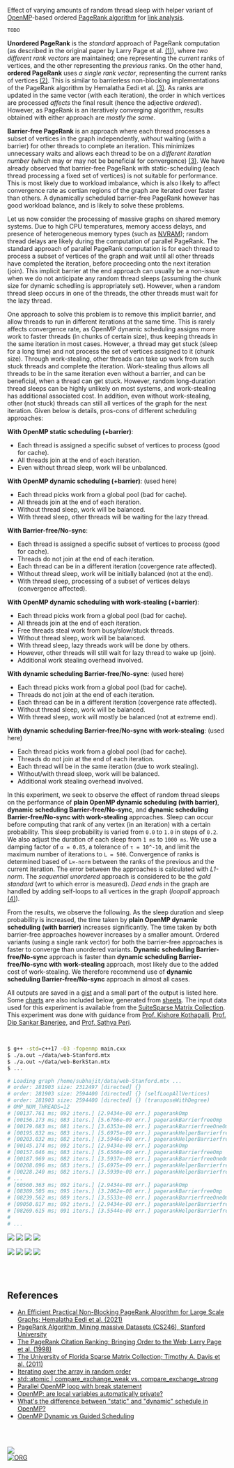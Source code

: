 Effect of varying amounts of random thread sleep with helper variant of
[OpenMP]-based ordered [PageRank algorithm] for [link analysis].

`TODO`

**Unordered PageRank** is the *standard* approach of PageRank computation (as
described in the original paper by Larry Page et al. [(1)]), where *two*
*different rank vectors* are maintained; one representing the *current* ranks of
vertices, and the other representing the *previous* ranks. On the other hand,
**ordered PageRank** uses *a single rank vector*, representing the current ranks
of vertices [(2)]. This is similar to barrierless non-blocking implementations
of the PageRank algorithm by Hemalatha Eedi et al. [(3)]. As ranks are updated
in the same vector (with each iteration), the order in which vertices are
processed *affects* the final result (hence the adjective *ordered*). However,
as PageRank is an iteratively converging algorithm, results obtained with either
approach are *mostly the same*.

**Barrier-free PageRank** is an approach where each thread processes a subset of
vertices in the graph independently, *without* waiting (with a barrier) for
other threads to complete an iteration. This minimizes unnecessary waits and
allows each thread to be on a *different iteration number* (which may or may not
be beneficial for convergence) [(3)]. We have already observed that barrier-free
PageRank with static-scheduling (each thread processing a fixed set of vertices)
is not suitable for performance. This is most likely due to workload imbalance,
which is also likely to affect convergence rate as certian regions of the graph
are iterated over faster than others. A dynamically scheduled barrier-free
PageRank however has good workload balance, and is likely to solve these
problems.

Let us now consider the processing of massive graphs on shared memory systems.
Due to high CPU temperatures, memory access delays, and presence of
heterogeneous memory types (such as [NVRAM]); random thread delays are likely
during the computation of parallel PageRank. The standard approach of parallel
PageRank computation is for each thread to process a subset of vertices of the
graph and wait until all other threads have completed the iteration, before
proceeding onto the next iteration (join). This implicit barrier at the end
approach can usually be a non-issue when we do not anticipate any random thread
sleeps (assuming the chunk size for dynamic schedling is appropriately set).
However, when a random thread sleep occurs in one of the threads, the other
threads must wait for the lazy thread.

One approach to solve this problem is to remove this implicit barrier, and allow
threads to run in different iterations at the same time. This is rarely affects
convergence rate, as OpenMP dynamic scheduling assigns more work to faster
threads (in chunks of certain size), thus keeping threads in the same iteration
in most cases. However, a thread may get stuck (sleep for a long time) and not
process the set of vertices assigned to it (chunk size). Through work-stealing,
other threads can take up work from such stuck threads and complete the
iteration. Work-stealing thus allows all threads to be in the same iteration
even without a barrier, and can be beneficial, when a thread can get stuck.
However, random long-duration thread sleeps can be highly unlikely on most
systems, and work-stealing has additional associated cost. In addition, even
without work-stealing, other (not stuck) threads can still all vertices of the
graph for the next iteration. Given below is details, pros-cons of different
scheduling approaches:

**With OpenMP static scheduling (+barrier)**:
- Each thread is assigned a specific subset of vertices to process (good for cache).
- All threads join at the end of each iteration.
- Even without thread sleep, work will be unbalanced.

**With OpenMP dynamic scheduling (+barrier)**: (used here)
- Each thread picks work from a global pool (bad for cache).
- All threads join at the end of each iteration.
- Without thread sleep, work will be balanced.
- With thread sleep, other threads will be waiting for the lazy thread.

**With Barrier-free/No-sync**:
- Each thread is assigned a specific subset of vertices to process (good for cache).
- Threads do not join at the end of each iteration.
- Each thread can be in a different iteration (covergence rate affected).
- Without thread sleep, work will be initially balanced (not at the end).
- With thread sleep, processing of a subset of vertices delays (convergence affected).

**With OpenMP dynamic scheduling with work-stealing (+barrier)**:
- Each thread picks work from a global pool (bad for cache).
- All threads join at the end of each iteration.
- Free threads steal work from busy/slow/stuck threads.
- Without thread sleep, work will be balanced.
- With thread sleep, lazy threads work will be done by others.
- However, other threads will still wait for lazy thread to wake up (join).
- Additional work stealing overhead involved.

**With dynamic scheduling Barrier-free/No-sync**: (used here)
- Each thread picks work from a global pool (bad for cache).
- Threads do not join at the end of each iteration.
- Each thread can be in a different iteration (covergence rate affected).
- Without thread sleep, work will be balanced.
- With thread sleep, work will mostly be balanced (not at extreme end).

**With dynamic scheduling Barrier-free/No-sync with work-stealing**: (used here)
- Each thread picks work from a global pool (bad for cache).
- Threads do not join at the end of each iteration.
- Each thread will be in the same iteration (due to work stealing).
- Without/with thread sleep, work will be balanced.
- Additional work stealing overhead involved.

In this experiment, we seek to observe the effect of random thread sleeps on the
performance of **plain OpenMP dynamic scheduling (with barrier)**, **dynamic**
**scheduling Barrier-free/No-sync**, and **dynamic scheduling**
**Barrier-free/No-sync with work-stealing** approaches. Sleep can occur before
computing that rank of any vertex (in an iteration) with a certain probability.
This sleep probability is varied from `0.0` to `1.0` in steps of `0.2`. We also
adjust the duration of each sleep from `1 ms` to `1000 ms`. We use a damping
factor of `α = 0.85`, a tolerance of `τ = 10^-10`, and limit the maximum number
of iterations to `L = 500`. Convergence of ranks is determined based of
`L∞-norm` between the ranks of the previous and the current iteration. The error
between the approaches is calculated with *L1-norm*. The *sequential unordered*
approach is considered to be the *gold standard* (wrt to which error is
measured). *Dead ends* in the graph are handled by adding self-loops to all
vertices in the graph (*loopall* approach [(4)]).

From the results, we observe the following. As the sleep duration and sleep
probability is increased, the time taken by **plain OpenMP dynamic scheduling**
**(with barrier)** increases significantly. The time taken by both barrier-free
approaches however increases by a smaller amount. Ordered variants (using a
single rank vector) for both the barrier-free approaches is faster to converge
than unordered variants. **Dynamic** **scheduling Barrier-free/No-sync**
approach is faster than **dynamic scheduling Barrier-free/No-sync with**
**work-stealing** approach, most likely due to the added cost of work-stealing. We
therefore recommend use of **dynamic scheduling Barrier-free/No-sync** approach
in almost all cases.

All outputs are saved in a [gist] and a small part of the output is listed here.
Some [charts] are also included below, generated from [sheets]. The input data
used for this experiment is available from the [SuiteSparse Matrix Collection].
This experiment was done with guidance from [Prof. Kishore Kothapalli],
[Prof. Dip Sankar Banerjee], and [Prof. Sathya Peri].

<br>

```bash
$ g++ -std=c++17 -O3 -fopenmp main.cxx
$ ./a.out ~/data/web-Stanford.mtx
$ ./a.out ~/data/web-BerkStan.mtx
$ ...

# Loading graph /home/subhajit/data/web-Stanford.mtx ...
# order: 281903 size: 2312497 [directed] {}
# order: 281903 size: 2594400 [directed] {} (selfLoopAllVertices)
# order: 281903 size: 2594400 [directed] {} (transposeWithDegree)
# OMP_NUM_THREADS=12
# [00137.761 ms; 092 iters.] [2.9434e-08 err.] pagerankOmp                     {sleep_prob: 0.0, sleep_dur: 0001 ms}
# [00156.173 ms; 083 iters.] [5.6706e-09 err.] pagerankBarrierfreeOmp          {sleep_prob: 0.0, sleep_dur: 0001 ms}
# [00179.083 ms; 081 iters.] [3.6353e-08 err.] pagerankBarrierfreeOneOmp       {sleep_prob: 0.0, sleep_dur: 0001 ms}
# [00195.832 ms; 083 iters.] [5.6975e-09 err.] pagerankHelperBarrierfreeOmp    {sleep_prob: 0.0, sleep_dur: 0001 ms}
# [00203.032 ms; 082 iters.] [3.5946e-08 err.] pagerankHelperBarrierfreeOneOmp {sleep_prob: 0.0, sleep_dur: 0001 ms}
# [00145.174 ms; 092 iters.] [2.9434e-08 err.] pagerankOmp                     {sleep_prob: 0.2, sleep_dur: 0001 ms}
# [00157.046 ms; 083 iters.] [5.6560e-09 err.] pagerankBarrierfreeOmp          {sleep_prob: 0.2, sleep_dur: 0001 ms}
# [00187.969 ms; 082 iters.] [3.5937e-08 err.] pagerankBarrierfreeOneOmp       {sleep_prob: 0.2, sleep_dur: 0001 ms}
# [00208.096 ms; 083 iters.] [5.6975e-09 err.] pagerankHelperBarrierfreeOmp    {sleep_prob: 0.2, sleep_dur: 0001 ms}
# [00228.240 ms; 082 iters.] [3.5939e-08 err.] pagerankHelperBarrierfreeOneOmp {sleep_prob: 0.2, sleep_dur: 0001 ms}
# ...
# [60560.363 ms; 092 iters.] [2.9434e-08 err.] pagerankOmp                     {sleep_prob: 1.0, sleep_dur: 1000 ms}
# [08389.505 ms; 095 iters.] [3.2062e-08 err.] pagerankBarrierfreeOmp          {sleep_prob: 1.0, sleep_dur: 1000 ms}
# [08239.562 ms; 089 iters.] [3.5533e-08 err.] pagerankBarrierfreeOneOmp       {sleep_prob: 1.0, sleep_dur: 1000 ms}
# [09050.817 ms; 092 iters.] [2.9434e-08 err.] pagerankHelperBarrierfreeOmp    {sleep_prob: 1.0, sleep_dur: 1000 ms}
# [08269.615 ms; 091 iters.] [3.5544e-08 err.] pagerankHelperBarrierfreeOneOmp {sleep_prob: 1.0, sleep_dur: 1000 ms}
#
# ...
```

[![](https://i.imgur.com/Kb2YVo3.png)][sheetp]
[![](https://i.imgur.com/ZLqieI5.png)][sheetp]
[![](https://i.imgur.com/vhMxBOU.png)][sheetp]
[![](https://i.imgur.com/7jTPhrt.png)][sheetp]

[![](https://i.imgur.com/k60LaFC.png)][sheetp]
[![](https://i.imgur.com/w27vAOf.png)][sheetp]
[![](https://i.imgur.com/VjxUx0P.png)][sheetp]
[![](https://i.imgur.com/WtU75XE.png)][sheetp]

<br>
<br>


## References

- [An Efficient Practical Non-Blocking PageRank Algorithm for Large Scale Graphs; Hemalatha Eedi et al. (2021)](https://ieeexplore.ieee.org/document/9407114)
- [PageRank Algorithm, Mining massive Datasets (CS246), Stanford University](https://www.youtube.com/watch?v=ke9g8hB0MEo)
- [The PageRank Citation Ranking: Bringing Order to the Web; Larry Page et al. (1998)](https://citeseerx.ist.psu.edu/viewdoc/summary?doi=10.1.1.38.5427)
- [The University of Florida Sparse Matrix Collection; Timothy A. Davis et al. (2011)](https://doi.org/10.1145/2049662.2049663)
- [Iterating over the array in random order](https://stackoverflow.com/a/18994414/1413259)
- [std::atomic | compare_exchange_weak vs. compare_exchange_strong](https://stackoverflow.com/a/15366555/1413259)
- [Parallel OpenMP loop with break statement](https://stackoverflow.com/a/9836422/1413259)
- [OpenMP: are local variables automatically private?](https://stackoverflow.com/a/30026383/1413259)
- [What's the difference between "static" and "dynamic" schedule in OpenMP?](https://stackoverflow.com/a/10852852/1413259)
- [OpenMP Dynamic vs Guided Scheduling](https://stackoverflow.com/a/43047074/1413259)

<br>
<br>


[![](https://i.imgur.com/K4dU43e.jpg)](https://www.youtube.com/watch?v=GMT18TMNQbY)<br>
[![ORG](https://img.shields.io/badge/org-puzzlef-green?logo=Org)](https://puzzlef.github.io)


[(1)]: https://citeseerx.ist.psu.edu/viewdoc/summary?doi=10.1.1.38.5427
[(2)]: https://github.com/puzzlef/pagerank-ordered-vs-unordered
[(3)]: https://ieeexplore.ieee.org/document/9407114
[(4)]: https://gist.github.com/wolfram77/94c38b9cfbf0c855e5f42fa24a8602fc
[Prof. Dip Sankar Banerjee]: https://sites.google.com/site/dipsankarban/
[Prof. Kishore Kothapalli]: https://faculty.iiit.ac.in/~kkishore/
[Prof. Sathya Peri]: https://people.iith.ac.in/sathya_p/
[SuiteSparse Matrix Collection]: https://sparse.tamu.edu
[OpenMP]: https://en.wikipedia.org/wiki/OpenMP
[PageRank algorithm]: https://en.wikipedia.org/wiki/PageRank
[link analysis]: https://en.wikipedia.org/wiki/Network_theory#Link_analysis
[NVRAM]: https://en.wikipedia.org/wiki/Non-volatile_random-access_memory
[gist]: https://gist.github.com/wolfram77/8a12536a176ba851d8cf42e5030fb01b
[charts]: https://imgur.com/a/4yssfd9
[sheets]: https://docs.google.com/spreadsheets/d/1McPZou_GVoz-vvX0EffnP-QVRWAiis2e9C2AoFmEN1E/edit?usp=sharing
[sheetp]: https://docs.google.com/spreadsheets/d/e/2PACX-1vTFR_tu_dHW4KFZ97GJS_IAJG2lm09aKNdoov2a216PYTCVVKrxdBDUVDwF8-zSqA0dNjoPEgiyFXLo/pubhtml
